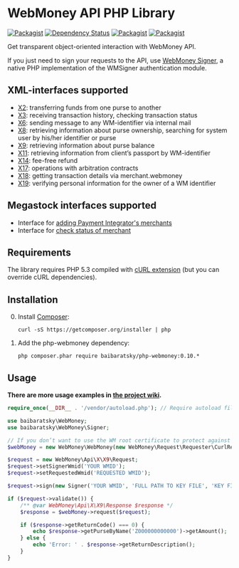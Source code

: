 WebMoney API PHP Library
========================
[![Packagist](https://img.shields.io/packagist/l/baibaratsky/php-webmoney.svg)](https://github.com/baibaratsky/php-webmoney/blob/master/LICENSE.md)
[![Dependency Status](https://www.versioneye.com/user/projects/5531680a10e714f9e50010ad/badge.svg?style=flat)](https://www.versioneye.com/user/projects/5531680a10e714f9e50010ad)
[![Packagist](https://img.shields.io/packagist/v/baibaratsky/php-webmoney.svg)](https://packagist.org/packages/baibaratsky/php-webmoney)
[![Packagist](https://img.shields.io/packagist/dt/baibaratsky/php-webmoney.svg)](https://packagist.org/packages/baibaratsky/php-webmoney)

Get transparent object-oriented interaction with WebMoney API.

If you just need to sign your requests to the API, use [WebMoney Signer](https://github.com/baibaratsky/php-wmsigner), a native PHP implementation of the WMSigner authentication module. 

XML-interfaces supported
------------------------
- [X2](https://github.com/baibaratsky/php-webmoney/wiki/X2): transferring funds from one purse to another
- [X3](https://github.com/baibaratsky/php-webmoney/wiki/X3): receiving transaction history, checking transaction status
- [X6](https://github.com/baibaratsky/php-webmoney/wiki/X6): sending message to any WM-identifier via internal mail
- [X8](https://github.com/baibaratsky/php-webmoney/wiki/X8): retrieving information about purse ownership, searching for system user by his/her identifier or purse
- [X9](https://github.com/baibaratsky/php-webmoney/wiki/X9): retrieving information about purse balance
- [X11](https://github.com/baibaratsky/php-webmoney/wiki/X11): retrieving information from client’s passport by WM-identifier
- [X14](https://github.com/baibaratsky/php-webmoney/wiki/X14): fee-free refund
- [X17](https://github.com/baibaratsky/php-webmoney/wiki/X17): operations with arbitration contracts
- [X18](https://github.com/baibaratsky/php-webmoney/wiki/X18): getting transaction details via merchant.webmoney
- [X19](https://github.com/baibaratsky/php-webmoney/wiki/X19): verifying personal information for the owner of a WM identifier

Megastock interfaces supported
------------------------------
- Interface for [adding Payment Integrator's merchants](https://github.com/baibaratsky/php-webmoney/wiki/Adding-Payment-Integrator%27s-merchant)
- Interface for [check status of merchant](https://github.com/baibaratsky/php-webmoney/wiki/Check-status-of-merchant)

Requirements
------------
The library requires PHP 5.3 compiled with [cURL extension](http://www.php.net/manual/en/book.curl.php) (but you can override cURL dependencies).

Installation
------------
0. Install [Composer](http://getcomposer.org/):

    ```
    curl -sS https://getcomposer.org/installer | php
    ```

0. Add the php-webmoney dependency:

    ```
    php composer.phar require baibaratsky/php-webmoney:0.10.*
    ```

Usage
-----
**There are more usage examples in [the project wiki](https://github.com/baibaratsky/php-webmoney/wiki).**
```php
require_once(__DIR__ . '/vendor/autoload.php'); // Require autoload file generated by composer

use baibaratsky\WebMoney;
use baibaratsky\WebMoney\Signer;

// If you don’t want to use the WM root certificate to protect against DNS spoofing, pass false to the CurlRequester constructor
$webMoney = new WebMoney\WebMoney(new WebMoney\Request\Requester\CurlRequester);

$request = new WebMoney\Api\X\X9\Request;
$request->setSignerWmid('YOUR WMID');
$request->setRequestedWmid('REQUESTED WMID');

$request->sign(new Signer('YOUR WMID', 'FULL PATH TO KEY FILE', 'KEY FILE PASSWORD'));

if ($request->validate()) {
    /** @var WebMoney\Api\X\X9\Response $response */
    $response = $webMoney->request($request);

    if ($response->getReturnCode() === 0) {
        echo $response->getPurseByName('Z000000000000')->getAmount();
    } else {
        echo 'Error: ' . $response->getReturnDescription();
    }
}
```
